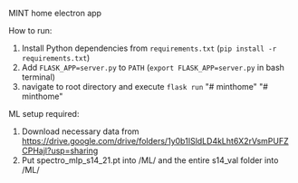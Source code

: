 MINT home electron app

How to run:
  1. Install Python dependencies from `requirements.txt` (`pip install -r requirements.txt`)
  2. Add `FLASK_APP=server.py` to `PATH` (`export FLASK_APP=server.py` in bash terminal)
  3. navigate to root directory and execute `flask run`
"# minthome" 
"# minthome" 

ML setup required:
  1. Download necessary data from https://drive.google.com/drive/folders/1y0b1ISldLD4kLht6X2rVsmPUFZCPHajl?usp=sharing
  2. Put spectro_mlp_s14_21.pt into /ML/ and the entire s14_val folder into /ML/
